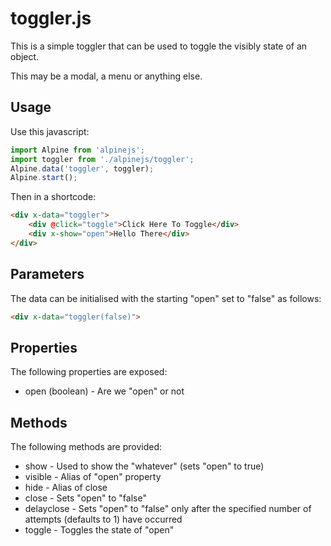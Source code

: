 # toggler.js

This is a simple toggler that can be used to toggle the visibly state of an object.

This may be a modal, a menu or anything else.

## Usage

Use this javascript:

```js
import Alpine from 'alpinejs';
import toggler from './alpinejs/toggler';
Alpine.data('toggler', toggler);
Alpine.start();
```

Then in a shortcode:

```html
<div x-data="toggler">
    <div @click="toggle">Click Here To Toggle</div>
    <div x-show="open">Hello There</div>
</div>
```

## Parameters

The data can be initialised with the starting "open" set to "false" as follows:

```html
<div x-data="toggler(false)">
```

## Properties

The following properties are exposed:

* open (boolean) - Are we "open" or not

## Methods


The following methods are provided:

* show - Used to show the "whatever" (sets "open" to true)
* visible - Alias of "open" property
* hide - Alias of close
* close - Sets "open" to "false"
* delayclose - Sets "open" to "false" only after the specified number of attempts (defaults to 1) have occurred
* toggle - Toggles the state of "open"
